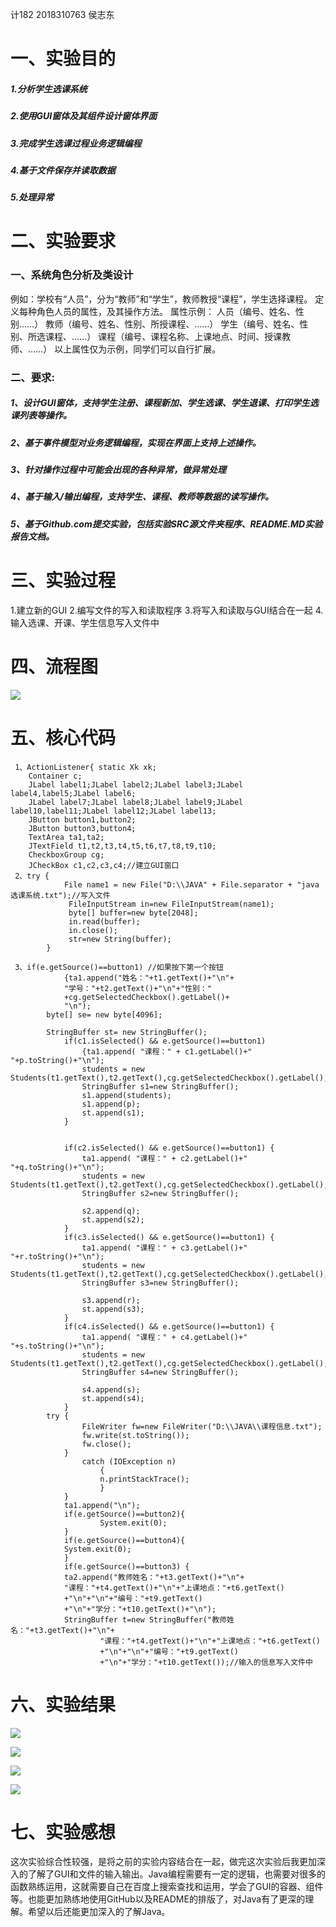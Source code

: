 计182 2018310763 侯志东
# 一、实验目的
##### 1.分析学生选课系统
##### 2.使用GUI窗体及其组件设计窗体界面
##### 3.完成学生选课过程业务逻辑编程
##### 4.基于文件保存并读取数据
##### 5.处理异常
# 二、实验要求
### 一、系统角色分析及类设计
例如：学校有“人员”，分为“教师”和“学生”，教师教授“课程”，学生选择课程。
定义每种角色人员的属性，及其操作方法。
属性示例：	人员（编号、姓名、性别……）
教师（编号、姓名、性别、所授课程、……）
			学生（编号、姓名、性别、所选课程、……）
			课程（编号、课程名称、上课地点、时间、授课教师、……）
以上属性仅为示例，同学们可以自行扩展。

### 二、要求:
##### 1、设计GUI窗体，支持学生注册、课程新加、学生选课、学生退课、打印学生选课列表等操作。
##### 2、基于事件模型对业务逻辑编程，实现在界面上支持上述操作。
##### 3、针对操作过程中可能会出现的各种异常，做异常处理
##### 4、基于输入/输出编程，支持学生、课程、教师等数据的读写操作。
##### 5、基于Github.com提交实验，包括实验SRC源文件夹程序、README.MD实验报告文档。

# 三、实验过程
  1.建立新的GUI
  2.编写文件的写入和读取程序
  3.将写入和读取与GUI结合在一起
  4.输入选课、开课、学生信息写入文件中
# 四、流程图
![](https://github.com/houzhidong/shiyan5/blob/master/%E6%B5%81%E7%A8%8B%E5%9B%BE.jpg)
# 五、核心代码
~~~
 1、ActionListener{ static Xk xk;
	Container c;
	JLabel label1;JLabel label2;JLabel label3;JLabel label4,label5;JLabel label6;
	JLabel label7;JLabel label8;JLabel label9;JLabel label10,label11;JLabel label12;JLabel label13;
	JButton button1,button2;
	JButton button3,button4;
	TextArea ta1,ta2;
	JTextField t1,t2,t3,t4,t5,t6,t7,t8,t9,t10;
	CheckboxGroup cg;
	JCheckBox c1,c2,c3,c4;//建立GUI窗口	
 2、try {
	    	File name1 = new File("D:\\JAVA" + File.separator + "java选课系统.txt");//写入文件
	    	 FileInputStream in=new FileInputStream(name1);
	    	 byte[] buffer=new byte[2048];
	    	 in.read(buffer);
	    	 in.close();
	    	 str=new String(buffer);
	    }
	    
 3、if(e.getSource()==button1) //如果按下第一个按钮
			{ta1.append("姓名："+t1.getText()+"\n"+
			"学号："+t2.getText()+"\n"+"性别："
			+cg.getSelectedCheckbox().getLabel()+
			"\n");
		byte[] se= new byte[4096];
		
		StringBuffer st= new StringBuffer();
			if(c1.isSelected() && e.getSource()==button1)
				{ta1.append( "课程：" + c1.getLabel()+" "+p.toString()+"\n");
				students = new Students(t1.getText(),t2.getText(),cg.getSelectedCheckbox().getLabel(),p);
				StringBuffer s1=new StringBuffer();
				s1.append(students);
				s1.append(p);
				st.append(s1);
			}
			
			
			if(c2.isSelected() && e.getSource()==button1) {
				ta1.append( "课程：" + c2.getLabel()+" "+q.toString()+"\n");
				students = new Students(t1.getText(),t2.getText(),cg.getSelectedCheckbox().getLabel(),q);
				StringBuffer s2=new StringBuffer();
				
				s2.append(q);
				st.append(s2);
			}
			if(c3.isSelected() && e.getSource()==button1) {
				ta1.append( "课程：" + c3.getLabel()+" "+r.toString()+"\n");
				students = new Students(t1.getText(),t2.getText(),cg.getSelectedCheckbox().getLabel(),r);
				StringBuffer s3=new StringBuffer();
				
				s3.append(r);
				st.append(s3);
			}
			if(c4.isSelected() && e.getSource()==button1) {
				ta1.append( "课程：" + c4.getLabel()+" "+s.toString()+"\n");
				students = new Students(t1.getText(),t2.getText(),cg.getSelectedCheckbox().getLabel(),s);
				StringBuffer s4=new StringBuffer();
					
				s4.append(s);
				st.append(s4);
			}	
		try {
				FileWriter fw=new FileWriter("D:\\JAVA\\课程信息.txt");
				fw.write(st.toString());
				fw.close();
			} 
				catch (IOException n) 
					{
					n.printStackTrace();
					}
		    }
			ta1.append("\n");
			if(e.getSource()==button2){
					System.exit(0);
			}
			if(e.getSource()==button4){
			System.exit(0);
		    }
		    if(e.getSource()==button3) {
			ta2.append("教师姓名："+t3.getText()+"\n"+
			"课程："+t4.getText()+"\n"+"上课地点："+t6.getText()
			+"\n"+"\n"+"编号："+t9.getText()
			+"\n"+"学分："+t10.getText()+"\n");
			StringBuffer t=new StringBuffer("教师姓名："+t3.getText()+"\n"+
					"课程："+t4.getText()+"\n"+"上课地点："+t6.getText()
					+"\n"+"\n"+"编号："+t9.getText()
					+"\n"+"学分："+t10.getText());//输入的信息写入文件中
~~~
# 六、实验结果
![](https://github.com/houzhidong/shiyan5/blob/master/yuxing.png)

![](https://github.com/houzhidong/shiyan5/blob/master/1.png)

![](https://github.com/houzhidong/shiyan5/blob/master/2.png)

![](https://github.com/houzhidong/shiyan5/blob/master/3.png)
# 七、实验感想
  这次实验综合性较强，是将之前的实验内容结合在一起，做完这次实验后我更加深入的了解了GUI和文件的输入输出。Java编程需要有一定的逻辑，也需要对很多的函数熟练运用，这就需要自己在百度上搜索查找和运用，学会了GUI的容器、组件等。也能更加熟练地使用GitHub以及README的排版了，对Java有了更深的理解。希望以后还能更加深入的了解Java。

